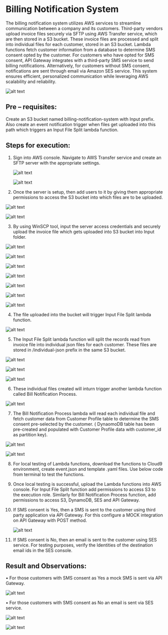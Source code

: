 
# Billing Notification System

The billing notification system utilizes AWS services to streamline communication between a company and its customers. Third-party vendors upload invoice files securely via SFTP using AWS Transfer service, which are then stored in a S3 bucket. These invoice files are processed and split into individual files for each customer, stored in an S3 bucket. Lambda functions fetch customer information from a database to determine SMS consent opted by the customer. For customers who have opted for SMS consent, API Gateway integrates with a third-party SMS service to send billing notifications. Alternatively, for customers without SMS consent, notifications are sent through email via Amazon SES service. This system ensures efficient, personalized communication while leveraging AWS scalability and reliability.

![alt text](https://github.com/pratheekshavrao/Billing-Notification-System/blob/main/images/Design.png)


## Pre – requisites:

Create an S3 bucket named billing-notification-system with Input prefix. Also create an event notification trigger when files get uploaded into this path which triggers an Input File Split lambda function.

## Steps for execution:

1.	Sign into AWS console. Navigate to AWS Transfer service and create an SFTP server with the appropriate settings.
   
    ![alt text](https://github.com/pratheekshavrao/Billing-Notification-System/blob/main/images/SFTP-Server_1.jpg)

    ![alt text](https://github.com/pratheekshavrao/Billing-Notification-System/blob/main/images/SFTP_Server2.jpg)
  	
   
2.	Once the server is setup, then add users to it by giving them appropriate permissions to access the S3 bucket into which files are to be uploaded.

   ![alt text](https://github.com/pratheekshavrao/Billing-Notification-System/blob/main/images/SFTP_User_1.jpg)

   ![alt text](https://github.com/pratheekshavrao/Billing-Notification-System/blob/main/images/SFTP_User_2.jpg)
   
   
3.	By using WinSCP tool, input the server access credentials and securely upload the invoice file which gets uploaded into S3 bucket into Input folder.

   ![alt text](https://github.com/pratheekshavrao/Billing-Notification-System/blob/main/images/SFTP_Access_1.jpg)

   ![alt text](https://github.com/pratheekshavrao/Billing-Notification-System/blob/main/images/SFTP_Access_2.jpg)

   ![alt text](https://github.com/pratheekshavrao/Billing-Notification-System/blob/main/images/SFTP_Login_Screen.jpg)

   ![alt text](https://github.com/pratheekshavrao/Billing-Notification-System/blob/main/images/SFTP_File_Upload_1.jpg)

   ![alt text](https://github.com/pratheekshavrao/Billing-Notification-System/blob/main/images/SFTP_File_Upload_2.jpg)

   ![alt text](https://github.com/pratheekshavrao/Billing-Notification-System/blob/main/images/S3_InputFile_Uploaded.jpg)

   ![alt text](https://github.com/pratheekshavrao/Billing-Notification-System/blob/main/images/Input_file.jpg)
   
   
4.	The file uploaded into the bucket will trigger Input File Split lambda function.

   ![alt text](https://github.com/pratheekshavrao/Billing-Notification-System/blob/main/images/Input_File_Split_Trigger.jpg)
   
   
5.	The Input File Split lambda function will split the records read from invoice file into individual json files for each customer. These files are stored in /individual-json prefix in the same S3 bucket.

   ![alt text](https://github.com/pratheekshavrao/Billing-Notification-System/blob/main/images/Input_File_Split_Lambda.jpg)

   ![alt text](https://github.com/pratheekshavrao/Billing-Notification-System/blob/main/images/Individual_files_created_1.jpg)

   ![alt text](https://github.com/pratheekshavrao/Billing-Notification-System/blob/main/images/Individual_files_created_2.jpg)
   
   
6.	These individual files created will inturn trigger another lambda function called Bill Notification Process.

   ![alt text](https://github.com/pratheekshavrao/Billing-Notification-System/blob/main/images/Bill_Notification_Process_Trigger.jpg)

   
7.	The Bill Notification Process lambda will read each individual file and fetch customer data from Customer Profile table to determine the SMS consent pre-selected by the customer. ( DynaomoDB table has been pre-created and populated with Customer Profile data with customer_id as partition key).

   ![alt text](https://github.com/pratheekshavrao/Billing-Notification-System/blob/main/images/Bill_Notification_Process_Lambda.jpg)

   ![alt text](https://github.com/pratheekshavrao/Billing-Notification-System/blob/main/images/Customer_Profile_table.jpg)

   
8.	For local testing of Lambda functions, download the functions to Cloud9 environment, create event.json and template .yaml files. Use below code from terminal to test the functions.
    
9.	Once local testing is successful, upload the Lambda functions into AWS console. For Input File Split function add permissions to access S3 to the execution role. Similarly for Bill Notification Process function, add permissions to access S3, DynamoDB, SES and API Gateway.
    
10.	If SMS consent is Yes, then a SMS is sent to the customer using third party application via API Gateway. For this configure a MOCK integration on API Gateway with POST method.

    ![alt text](https://github.com/pratheekshavrao/Billing-Notification-System/blob/main/images/API_Gateway.jpg)

    
11.	 If SMS consent is No, then an email is sent to the customer using SES service. For testing purposes, verify the Identities of the destination email ids in the SES console.

## Result and Observations:

•	For those customers with SMS consent as Yes a mock SMS is sent via API Gateway.

![alt text](https://github.com/pratheekshavrao/Billing-Notification-System/blob/main/images/SMS_Sent.jpg)


•	For those customers with SMS consent as No an email is sent via SES service.

![alt text](https://github.com/pratheekshavrao/Billing-Notification-System/blob/main/images/Email_sent_1.jpg)

![alt text](https://github.com/pratheekshavrao/Billing-Notification-System/blob/main/images/Email_sent_2.jpg)
